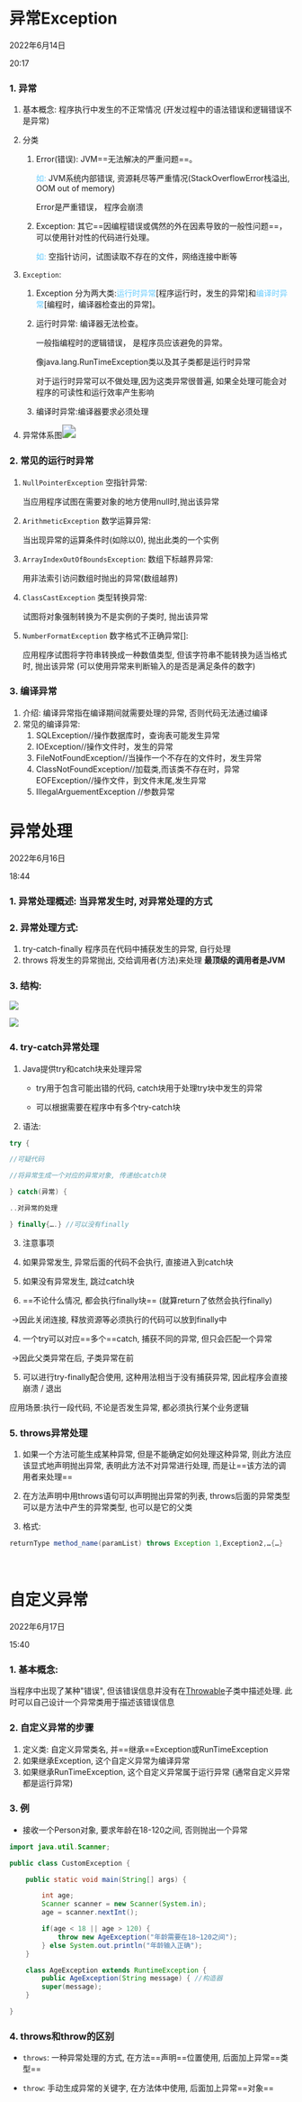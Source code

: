 # 异常Exception

2022年6月14日

20:17

### 1. 异常

1.  基本概念: 程序执行中发生的不正常情况 (开发过程中的语法错误和逻辑错误不是异常)

2.  分类

    1. Error(错误): JVM==无法解决的严重问题==。

       <font color='#66ccff'>如:</font> JVM系统内部错误, 资源耗尽等严重情况(StackOverflowError栈溢出, OOM out of memory)

       Error是严重错误， 程序会崩溃

    2. Exception: 其它==因编程错误或偶然的外在因素导致的一般性问题==，可以使用针对性的代码进行处理。

       <font color='#66ccff'>如: </font>空指针访问，试图读取不存在的文件，网络连接中断等

3.  `Exception`:

    1.  Exception 分为两大类:<font color='#66ccff'>运行时异常</font>[程序运行时，发生的异常]和<font color='#66ccff'>编译时异常</font>[编程时，编译器检查出的异常]。

    2.  运行时异常: 编译器无法检查。

        一般指编程时的逻辑错误， 是程序员应该避免的异常。

        像java.lang.RunTimeException类以及其子类都是运行时异常

        对于运行时异常可以不做处理,因为这类异常很普遍, 如果全处理可能会对程序的可读性和运行效率产生影响

    3. 编译时异常:编译器要求必须处理

4.  异常体系图<img src="media/d208007479dc95aa008ba6a3936b9463.png" style="zoom:150%;" />

### 2. 常见的运行时异常

1.  `NullPointerException` 空指针异常:

    当应用程序试图在需要对象的地方使用null时,抛出该异常

2.  `ArithmeticException` 数学运算异常:

    当出现异常的运算条件时(如除以0), 抛出此类的一个实例

3.  `ArrayIndexOutOfBoundsException`: 数组下标越界异常:

    用非法索引访问数组时抛出的异常(数组越界)

4.  `ClassCastException` 类型转换异常:

    试图将对象强制转换为不是实例的子类时, 抛出该异常

5.  `NumberFormatException` 数字格式不正确异常[]:

    应用程序试图将字符串转换成一种数值类型, 但该字符串不能转换为适当格式时, 抛出该异常 (可以使用异常来判断输入的是否是满足条件的数字)

### 3. 编译异常

1.  介绍: 编译异常指在编译期间就需要处理的异常, 否则代码无法通过编译
2.  常见的编译异常:
    1.  SQLException//操作数据库时，查询表可能发生异常
    2.  IOException//操作文件时，发生的异常
    3.  FileNotFoundException//当操作一个不存在的文件时，发生异常
    4.  ClassNotFoundException//加载类,而该类不存在时，异常EOFException//操作文件，到文件末尾,发生异常
    5.  IllegalArguementException //参数异常





# 异常处理

2022年6月16日

18:44

### 1.  异常处理概述: 当异常发生时, 对异常处理的方式

### 2.  异常处理方式:
1.  try-catch-finally 程序员在代码中捕获发生的异常, 自行处理
2.  throws 将发生的异常抛出, 交给调用者(方法)来处理 **最顶级的调用者是JVM**

### 3.  结构:

![](media/aadaa7026d810bd75f31d872e82e00ea.png)

![](media/07509e5f9aca958e1a561f29a2074292.png)

### 4.  try-catch异常处理
1. Java提供try和catch块来处理异常

   * try用于包含可能出错的代码, catch块用于处理try块中发生的异常

   * 可以根据需要在程序中有多个try-catch块

2. 语法:

```java
try {

//可疑代码

//将异常生成一个对应的异常对象, 传递给catch块

} catch(异常) {

..对异常的处理

} finally{….} //可以没有finally
```

3. 注意事项

1. 如果异常发生, 异常后面的代码不会执行, 直接进入到catch块

2. 如果没有异常发生, 跳过catch块

3. ==不论什么情况, 都会执行finally块== (就算return了依然会执行finally)

​		->因此关闭连接, 释放资源等必须执行的代码可以放到finally中

4. 一个try可以对应==多个==catch, 捕获不同的异常, 但只会匹配一个异常

​		->因此父类异常在后, 子类异常在前

5. 可以进行try-finally配合使用, 这种用法相当于没有捕获异常, 因此程序会直接崩溃 / 退出

应用场景:执行一段代码, 不论是否发生异常, 都必须执行某个业务逻辑

### 5.  throws异常处理
1. 如果一个方法可能生成某种异常, 但是不能确定如何处理这种异常, 则此方法应该显式地声明抛出异常, 表明此方法不对异常进行处理, 而是让==该方法的调用者来处理==

2. 在方法声明中用throws语句可以声明抛出异常的列表, throws后面的异常类型可以是方法中产生的异常类型, 也可以是它的父类

3.  格式:

```java
returnType method_name(paramList) throws Exception 1,Exception2,…{…}
```


​        

# 自定义异常

2022年6月17日

15:40

### 1. 基本概念: 

   当程序中出现了某种"错误", 但该错误信息并没有在[Throwable](media/d208007479dc95aa008ba6a3936b9463.png)子类中描述处理. 此时可以自己设计一个异常类用于描述该错误信息

### 2.  自定义异常的步骤
1.  定义类: 自定义异常类名, 并==继承==Exception或RunTimeException
2.  如果继承Exception, 这个自定义异常为编译异常
3.  如果继承RunTimeException, 这个自定义异常属于运行异常 (通常自定义异常都是运行异常)

### 3.  例

* 接收一个Person对象, 要求年龄在18-120之间, 否则抛出一个异常

```java
import java.util.Scanner;

public class CustomException {

    public static void main(String[] args) {

        int age;
        Scanner scanner = new Scanner(System.in);
        age = scanner.nextInt();

        if(age < 18 || age > 120) {
        	throw new AgeException("年龄需要在18~120之间");
        } else System.out.println("年龄输入正确");
    }

	class AgeException extends RuntimeException {
        public AgeException(String message) { //构造器
        super(message);
    }

}
```

  

### 4. throws和throw的区别

* `throws`: 一种异常处理的方式, 在方法==声明==位置使用, 后面加上异常==类型==

* `throw`: 手动生成异常的关键字, 在方法体中使用, 后面加上异常==对象==
